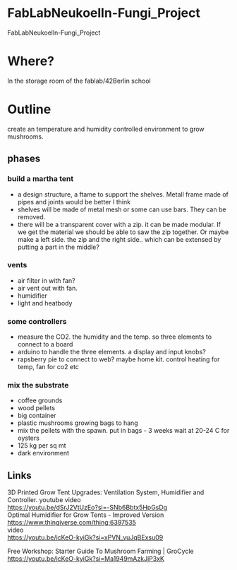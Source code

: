 # FabLabNeukoelln-Fungi_Project
FabLabNeukoelln-Fungi_Project

# Where?
In the storage room of the fablab/42Berlin school

# Outline
create an temperature and humidity controlled environment to grow mushrooms.

## phases
### build a martha tent 
- a design structure, a ftame to support the shelves. Metall frame made of pipes and joints would be better I think
- shelves will be made of metal mesh or some can use bars. They can be removed.
- there will be a transparent cover with a zip. it can be made modular. If we get the material we should be able to
  saw the zip together. Or maybe make a left side. the zip and the right side.. which can be extensed by putting a part in the middle?

### vents
- air filter in with fan?
- air vent out with fan.
- humidifier
- light and heatbody

### some controllers
- measure the CO2. the humidity and the temp. so three elements to connect to a board
- arduino to handle the three elements. a display and input knobs?
- rapsberry pie to connect to web? maybe home kit. control heating for temp, fan for co2 etc 

### mix the substrate
- coffee grounds
- wood pellets
- big container
- plastic mushrooms growing bags to hang 
- mix the pellets with the spawn. put in bags - 3 weeks wait at 20-24 C for oysters
- 125 kg per sq mt
- dark environment

## Links  
3D Printed Grow Tent Upgrades: Ventilation System, Humidifier and Controller. youtube video  
https://youtu.be/dSrJ2VtUzEo?si=-SNb6Bbtx5HpGsDg  
Optimal Humidifier for Grow Tents - Improved Version  
https://www.thingiverse.com/thing:6397535  
video  
https://youtu.be/icKeO-kyiGk?si=xPVN_vuJqBExsu09  

Free Workshop: Starter Guide To Mushroom Farming | GroCycle  
https://youtu.be/icKeO-kyiGk?si=Ma1949mAzkJjP3xK
